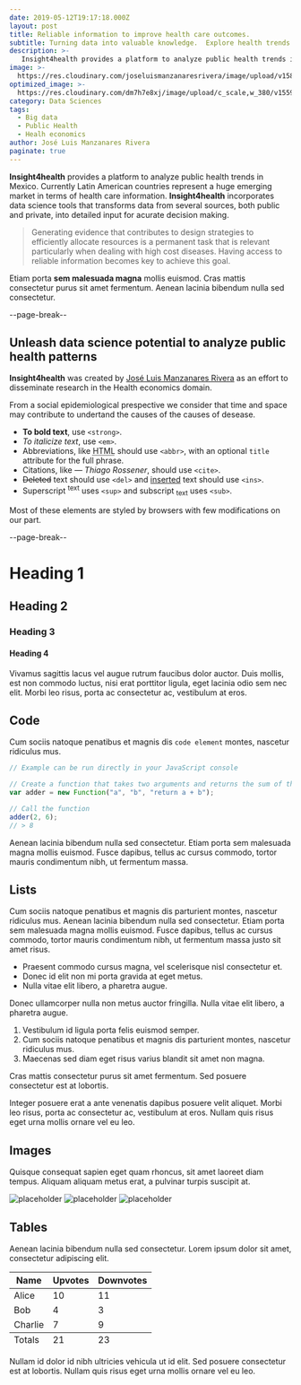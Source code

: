 ```yaml
---
date: 2019-05-12T19:17:18.000Z
layout: post
title: Reliable information to improve health care outcomes. 
subtitle: Turning data into valuable knowledge.  Explore health trends overtime and it's geographic patterns.
description: >-
   Insight4health provides a platform to analyze public health trends in       Mexico. Currently Latin America countries represent a huge market in        terms of health care information. Insight4health incorporates data          science tools that transforms data from several sources, both  public and    private, into detailed input for decision making.   
image: >-
  https://res.cloudinary.com/joseluismanzanaresrivera/image/upload/v1584299935/william-daigneault-ju3eqN0gl6Y-unsplash_qcgkqv.jpg
optimized_image: >-
  https://res.cloudinary.com/dm7h7e8xj/image/upload/c_scale,w_380/v1559821648/theme5_wmutla.jpg
category: Data Sciences
tags:
  - Big data
  - Public Health
  - Healh economics
author: José Luis Manzanares Rivera
paginate: true
---
```

**Insight4health** provides a platform to analyze public health trends in   Mexico. Currently Latin American countries represent a huge emerging market in terms of health care information. **Insight4health** incorporates data science tools that transforms data from several sources, both  public and private, into detailed input for acurate decision making.

>  Generating evidence that contributes to design strategies to efficiently allocate resources is a permanent task that is relevant particularly when dealing with high cost diseases. Having access to reliable information becomes key to achieve this goal.

Etiam porta **sem malesuada magna** mollis euismod. Cras mattis consectetur purus sit amet fermentum. Aenean lacinia bibendum nulla sed consectetur.

--page-break--

## Unleash data science potential to analyze public health patterns    

**Insight4health** was created by  [José Luis Manzanares Rivera](https://www.colef.mx/posgrado/profesores/borrador-automatico-31/) as an effort to disseminate  research in the Health economics domain.  

From a social epidemiological prespective  we consider that time and space may contribute to undertand the causes of the causes of desease. 

* **To bold text**, use `<strong>`.
* _To italicize text_, use `<em>`.
* Abbreviations, like <abbr title="HyperText Markup Langage">HTML</abbr> should use `<abbr>`, with an optional `title` attribute for the full phrase.
* Citations, like <cite>&mdash; Thiago Rossener</cite>, should use `<cite>`.
* <del>Deleted</del> text should use `<del>` and <ins>inserted</ins> text should use `<ins>`.
* Superscript <sup>text</sup> uses `<sup>` and subscript <sub>text</sub> uses `<sub>`.

Most of these elements are styled by browsers with few modifications on our part.

--page-break--

# Heading 1

## Heading 2

### Heading 3

#### Heading 4

Vivamus sagittis lacus vel augue rutrum faucibus dolor auctor. Duis mollis, est non commodo luctus, nisi erat porttitor ligula, eget lacinia odio sem nec elit. Morbi leo risus, porta ac consectetur ac, vestibulum at eros.

## Code

Cum sociis natoque penatibus et magnis dis `code element` montes, nascetur ridiculus mus.

```js
// Example can be run directly in your JavaScript console

// Create a function that takes two arguments and returns the sum of those arguments
var adder = new Function("a", "b", "return a + b");

// Call the function
adder(2, 6);
// > 8
```

Aenean lacinia bibendum nulla sed consectetur. Etiam porta sem malesuada magna mollis euismod. Fusce dapibus, tellus ac cursus commodo, tortor mauris condimentum nibh, ut fermentum massa.

## Lists

Cum sociis natoque penatibus et magnis dis parturient montes, nascetur ridiculus mus. Aenean lacinia bibendum nulla sed consectetur. Etiam porta sem malesuada magna mollis euismod. Fusce dapibus, tellus ac cursus commodo, tortor mauris condimentum nibh, ut fermentum massa justo sit amet risus.

* Praesent commodo cursus magna, vel scelerisque nisl consectetur et.
* Donec id elit non mi porta gravida at eget metus.
* Nulla vitae elit libero, a pharetra augue.

Donec ullamcorper nulla non metus auctor fringilla. Nulla vitae elit libero, a pharetra augue.

1. Vestibulum id ligula porta felis euismod semper.
2. Cum sociis natoque penatibus et magnis dis parturient montes, nascetur ridiculus mus.
3. Maecenas sed diam eget risus varius blandit sit amet non magna.

Cras mattis consectetur purus sit amet fermentum. Sed posuere consectetur est at lobortis.

Integer posuere erat a ante venenatis dapibus posuere velit aliquet. Morbi leo risus, porta ac consectetur ac, vestibulum at eros. Nullam quis risus eget urna mollis ornare vel eu leo.

## Images

Quisque consequat sapien eget quam rhoncus, sit amet laoreet diam tempus. Aliquam aliquam metus erat, a pulvinar turpis suscipit at.

![placeholder](https://placehold.it/800x400 "Large example image")
![placeholder](https://placehold.it/400x200 "Medium example image")
![placeholder](https://placehold.it/200x200 "Small example image")

## Tables

Aenean lacinia bibendum nulla sed consectetur. Lorem ipsum dolor sit amet, consectetur adipiscing elit.

<table>
  <thead>
    <tr>
      <th>Name</th>
      <th>Upvotes</th>
      <th>Downvotes</th>
    </tr>
  </thead>
  <tfoot>
    <tr>
      <td>Totals</td>
      <td>21</td>
      <td>23</td>
    </tr>
  </tfoot>
  <tbody>
    <tr>
      <td>Alice</td>
      <td>10</td>
      <td>11</td>
    </tr>
    <tr>
      <td>Bob</td>
      <td>4</td>
      <td>3</td>
    </tr>
    <tr>
      <td>Charlie</td>
      <td>7</td>
      <td>9</td>
    </tr>
  </tbody>
</table>

Nullam id dolor id nibh ultricies vehicula ut id elit. Sed posuere consectetur est at lobortis. Nullam quis risus eget urna mollis ornare vel eu leo.
